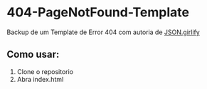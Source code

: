# 404-PageNotFound-Template

Backup de um Template de Error 404 com autoria de [JSON.girlify](https://codepen.io/honeybadger2788/pen/oNzKzvy)


## Como usar:
1. Clone o repositorio
2. Abra index.html
